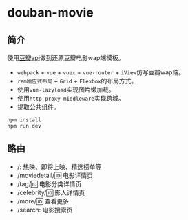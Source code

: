 # douban-movie
## 简介
使用[豆瓣api](https://developers.douban.com/wiki/?title=movie_v2)做到还原豆瓣电影wap端模板。

- `webpack` + `vue` + `vuex` + `vue-router` + `iView`仿写豆瓣wap端。
- `rem响应式布局` + `Grid` + `Flexbox`的布局方式。
- 使用`vue-lazyload`实现图片懒加载。
- 使用`http-proxy-middleware`实现跨域。
- 提取公共组件。

```
npm install
npm run dev
```

## 路由
- /: 热映、即将上映、精选榜单等
- /moviedetail/:id: 电影详情页
- /tag/:id: 电影分类详情页
- /celebrity/:id: 影人详情页
- /more/:id: 查看更多
- /search: 电影搜索页
